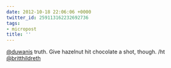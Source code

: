 ```yaml
---
date: 2012-10-18 22:06:06 +0000
twitter_id: 259113162232692736
tags:
- micropost
title: ''
---
```


[@duwanis](https://twitter.com/duwanis) truth. Give hazelnut hit chocolate a shot, though. /ht [@britthildreth](https://twitter.com/britthildreth)
